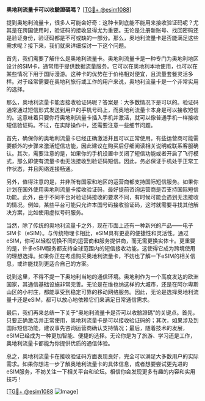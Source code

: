 **奥地利流量卡可以收驗證碼嗎？** [[TG💪+ @esim1088](https://t.me/s/esim1088)]

提到奥地利流量卡，很多人可能会好奇：这种卡到底能不能用来接收验证码呢？尤其是在跨国使用时，验证码的接收显得尤为重要。无论是注册新账号、找回密码还是验证身份，验证码都是不可或缺的一部分。那么，奥地利流量卡是否能满足这些需求呢？接下来，我们就来详细探讨一下这个问题。

首先，我们需要了解什么是奥地利流量卡。奥地利流量卡是一种专门为奥地利地区设计的SIM卡，通常用于提供数据流量服务。它可以在奥地利本地使用，也可以在某些情况下用于国际漫游。这种卡的优势在于价格相对便宜，且流量套餐灵活多样。对于经常需要在奥地利旅行或工作的用户来说，奥地利流量卡是一个非常实用的选择。

那么，奥地利流量卡能否接收验证码呢？答案是：大多数情况下是可以的。验证码通常通过短信形式发送到用户的手机号码上，而奥地利流量卡本身是可以接收短信的。这意味着只要你将奥地利流量卡插入手机并激活，就可以像普通手机一样接收短信验证码。不过，在实际操作中，还需要注意一些细节问题。

首先，确保你的奥地利流量卡已经正确激活并且可以正常使用。有些运营商可能需要额外的步骤来激活短信功能，因此建议在购买后仔细阅读相关说明或联系客服确认。其次，需要注意的是，如果你的手机设置中关闭了短信功能或者开启了飞行模式，那么即使有流量卡也无法接收到验证码短信。因此，务必保证手机处于正常工作状态，并且网络连接畅通。

另外，值得注意的是，并非所有国家和地区的运营商都支持国际短信服务。如果你计划在国外使用奥地利流量卡接收验证码，最好提前咨询运营商是否支持国际短信功能。此外，由于不同平台对验证码接收的要求不同，有时候可能会遇到无法接收的情况。例如，某些平台可能只允许本国号码接收验证码，这时就需要寻找其他解决方案，比如使用虚拟号码服务。

当然，除了传统的奥地利流量卡之外，现在市面上还有一种新兴的产品——电子SIM卡（eSIM）。与传统物理卡相比，eSIM具有更高的便捷性和灵活性。通过eSIM，你可以轻松切换不同的运营商和服务提供商，而无需更换实体卡。更重要的是，许多eSIM服务都支持全球范围内的短信接收功能，这使得它成为跨境使用的理想选择。如果你正在考虑购买奥地利流量卡，不妨也了解一下eSIM的相关信息，或许能找到更适合自己的方案。

说到这里，不得不提一下奥地利当地的通信环境。奥地利作为一个高度发达的欧洲国家，其通信基础设施非常完善。无论是在维也纳这样的大城市，还是在阿尔卑斯山区的小村庄，都能享受到稳定可靠的移动网络服务。因此，无论是选择奥地利流量卡还是eSIM，都可以放心地依赖它们来满足日常通信需求。

最后，我们再来总结一下关于“奥地利流量卡是否可以收驗證碼”的关键点。首先，只要正确激活并正常使用，奥地利流量卡是可以接收验证码的；其次，如果涉及到国际短信功能，建议事先咨询运营商确认支持情况；最后，随着技术的发展，eSIM已经成为一种更加智能、便捷的选择。无论你是为了旅游、学习还是工作，奥地利流量卡都能为你提供优质的通信体验。

总之，奥地利流量卡在接收验证码方面表现良好，完全可以满足大多数用户的实际需求。如果你想进一步了解奥地利流量卡的具体信息，或者想要尝试更先进的eSIM服务，不妨关注一下相关平台和论坛。相信你会发现更多有趣的内容和实用技巧！

[[TG💪+ @esim1088](https://t.me/s/esim1088) ![Image](https://i.postimg.cc/4NQfJmqS/Snipaste-2025-05-13-00-14-12.png)]